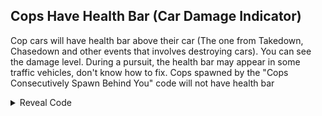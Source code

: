 ## Cops Have Health Bar (Car Damage Indicator)

Cop cars will have health bar above their car (The one from Takedown, Chasedown and other events that involves destroying cars). You can see the damage level. 
During a pursuit, the health bar may appear in some traffic vehicles, don't know how to fix. 
Cops spawned by the "Cops Consecutively Spawn Behind You" code will not have health bar

<details>
<summary>Reveal Code</summary>

```powerpc
C200D86C 0000000E
9421FF80 BC610008
2C030000 41820050
81830000 818C0010
7D8903A6 4E800421
2C030000 7C6B1B78
41820034 38600001
3D408020 614C6A5C
7D8903A6 4E800421
7D645B78 38A00000
38C00000 38E00000
614C6B60 7D8903A6
4E800421 B8610008
38210080 BB61009C
60000000 00000000
C2012370 00000006
38600001 3D408020
614C6A5C 7D8903A6
4E800421 2C030000
41820010 614C74A8
7D8903A6 4E800421
807F0004 00000000
C221CC80 00000006
7C7F1B78 38600001
3D408020 614C6A5C
7D8903A6 4E800421
2C030000 41820010
614C74A8 7D8903A6
4E800421 00000000
```
</details>